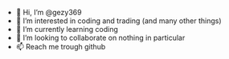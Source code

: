 - 👋 Hi, I’m @gezy369
- 👀 I’m interested in coding and trading (and many other things)
- 🌱 I’m currently learning coding
- 💞️ I’m looking to collaborate on nothing in particular
- 📫 Reach me trough github

<!---
gezy369/gezy369 is a ✨ special ✨ repository because its `README.md` (this file) appears on your GitHub profile.
You can click the Preview link to take a look at your changes.
--->
